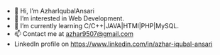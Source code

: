 - 👋 Hi, I’m AzharIqubalAnsari
- 👀 I’m interested in Web Development.
- 🌱 I’m currently learning C/C++|JAVA|HTMl|PHP|MySQL.
- 📫 Contact me at azhar9507@gmail.com
-   LinkedIn profile on https://www.linkedin.com/in/azhar-iqubal-ansari

<!---

--->

